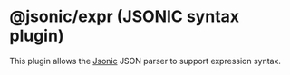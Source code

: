 # @jsonic/expr (JSONIC syntax plugin)

This plugin allows the [Jsonic](https://jsonic.senecajs.org) JSON
parser to support expression syntax.
